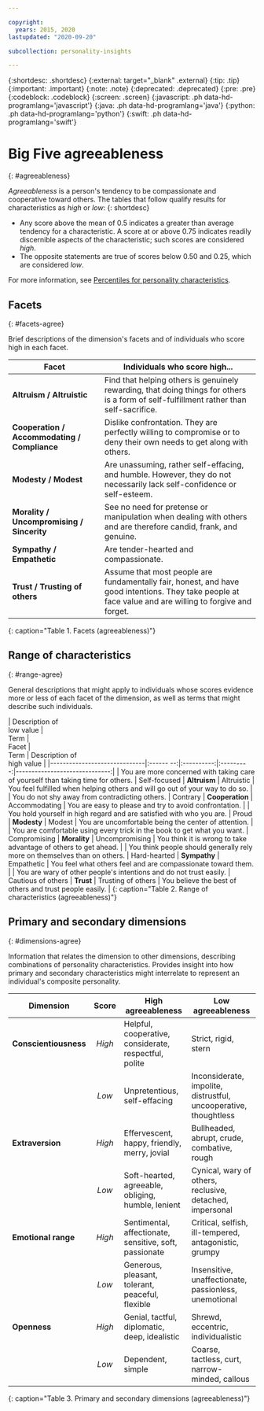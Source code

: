 ```yaml
---

copyright:
  years: 2015, 2020
lastupdated: "2020-09-20"

subcollection: personality-insights

---
```


{:shortdesc: .shortdesc}
{:external: target="_blank" .external}
{:tip: .tip}
{:important: .important}
{:note: .note}
{:deprecated: .deprecated}
{:pre: .pre}
{:codeblock: .codeblock}
{:screen: .screen}
{:javascript: .ph data-hd-programlang='javascript'}
{:java: .ph data-hd-programlang='java'}
{:python: .ph data-hd-programlang='python'}
{:swift: .ph data-hd-programlang='swift'}

# Big Five agreeableness
{: #agreeableness}

*Agreeableness* is a person's tendency to be compassionate and cooperative toward others. The tables that follow qualify results for characteristics as *high* or *low*:
{: shortdesc}

-   Any score above the mean of 0.5 indicates a greater than average tendency for a characteristic. A score at or above 0.75 indicates readily discernible aspects of the characteristic; such scores are considered *high*.
-   The opposite statements are true of scores below 0.50 and 0.25, which are considered *low*.

For more information, see [Percentiles for personality characteristics](/docs/personality-insights?topic=personality-insights-numeric#percentiles).

## Facets
{: #facets-agree}

Brief descriptions of the dimension's facets and of individuals who score high in each facet.

| Facet | Individuals who score high... |
|-------|-------------------------------|
| **Altruism / Altruistic** | Find that helping others is genuinely rewarding, that doing things for others is a form of self-fulfillment rather than self-sacrifice. |
| **Cooperation / Accommodating / Compliance** | Dislike confrontation. They are perfectly willing to compromise or to deny their own needs to get along with others. |
| **Modesty / Modest** | Are unassuming, rather self-effacing, and humble. However, they do not necessarily lack self-confidence or self-esteem. |
| **Morality / Uncompromising / Sincerity** | See no need for pretense or manipulation when dealing with others and are therefore candid, frank, and genuine. |
| **Sympathy / Empathetic** | Are tender-hearted and compassionate. |
| **Trust / Trusting of others** | Assume that most people are fundamentally fair, honest, and have good intentions. They take people at face value and are willing to forgive and forget. |
{: caption="Table 1. Facets (agreeableness)"}

## Range of characteristics
{: #range-agree}

General descriptions that might apply to individuals whose scores evidence more or less of each facet of the dimension, as well as terms that might describe such individuals.

| Description of<br/>low value | <br/>Term | <br/>Facet | <br/>Term | Description of<br/>high value |
|------------------------------|:------ --:|:----------:|:---------:|------------------------------:|
| You are more concerned with taking care of yourself than taking time for others. | Self-focused | **Altruism** | Altruistic | You feel fulfilled when helping others and will go out of your way to do so. |
| You do not shy away from contradicting others. | Contrary | **Cooperation** | Accommodating | You are easy to please and try to avoid confrontation. |
| You hold yourself in high regard and are satisfied with who you are. | Proud | **Modesty** | Modest | You are uncomfortable being the center of attention. |
| You are comfortable using every trick in the book to get what you want. | Compromising | **Morality** | Uncompromising | You think it is wrong to take advantage of others to get ahead. |
| You think people should generally rely more on themselves than on others. | Hard-hearted | **Sympathy** | Empathetic | You feel what others feel and are compassionate toward them. |
| You are wary of other people's intentions and do not trust easily. | Cautious of others | **Trust** | Trusting of others | You believe the best of others and trust people easily. |
{: caption="Table 2. Range of characteristics (agreeableness)"}

## Primary and secondary dimensions
{: #dimensions-agree}

Information that relates the dimension to other dimensions, describing combinations of personality characteristics. Provides insight into how primary and secondary characteristics might interrelate to represent an individual's composite personality.

| Dimension | Score | High agreeableness | Low agreeableness |
|-----------|:-----:|--------------------|-------------------|
| **Conscientiousness** | *High* | Helpful, cooperative, considerate, respectful, polite | Strict, rigid, stern |
|  | *Low* | Unpretentious, self-effacing | Inconsiderate, impolite, distrustful, uncooperative, thoughtless |
| **Extraversion** | *High* | Effervescent, happy, friendly, merry, jovial | Bullheaded, abrupt, crude, combative, rough |
|  | *Low* | Soft-hearted, agreeable, obliging, humble, lenient | Cynical, wary of others, reclusive, detached, impersonal |
| **Emotional range** | *High* | Sentimental, affectionate, sensitive, soft, passionate | Critical, selfish, ill-tempered, antagonistic, grumpy |
|  | *Low* | Generous, pleasant, tolerant, peaceful, flexible | Insensitive, unaffectionate, passionless, unemotional |
| **Openness** | *High* | Genial, tactful, diplomatic, deep, idealistic | Shrewd, eccentric, individualistic |
|  | *Low* | Dependent, simple | Coarse, tactless, curt, narrow-minded, callous |
{: caption="Table 3. Primary and secondary dimensions (agreeableness)"}
